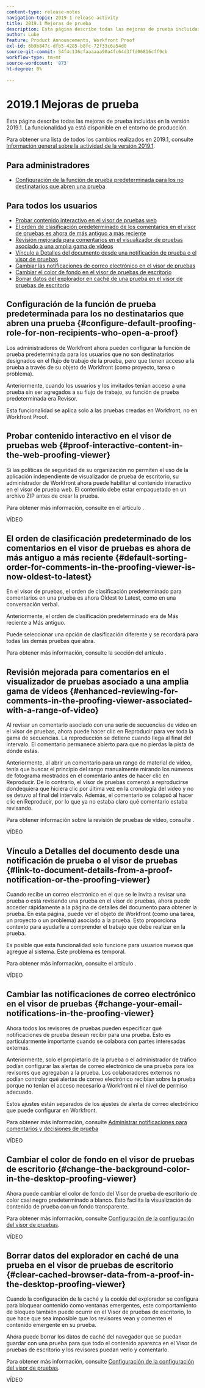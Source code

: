 ```yaml
---
content-type: release-notes
navigation-topic: 2019-1-release-activity
title: 2019.1 Mejoras de prueba
description: Esta página describe todas las mejoras de prueba incluidas en la versión 2019.1. La funcionalidad ya está disponible en el entorno de producción.
author: Luke
feature: Product Announcements, Workfront Proof
exl-id: 6b9b847c-dfb5-4285-b8fc-72f33c6a54d0
source-git-commit: 54f4c136cfaaaaaa90a4fc64d3ffd06816cff9cb
workflow-type: tm+mt
source-wordcount: '873'
ht-degree: 0%

---
```


# 2019.1 Mejoras de prueba

Esta página describe todas las mejoras de prueba incluidas en la versión 2019.1. La funcionalidad ya está disponible en el entorno de producción.

Para obtener una lista de todos los cambios realizados en 2019.1, consulte [Información general sobre la actividad de la versión 2019.1](../../../../product-announcements/product-releases/quarterly-release-archive/2019.1-release-activity/2019.1-release-activity-overview.md).

## Para administradores

* [Configuración de la función de prueba predeterminada para los no destinatarios que abren una prueba](#configure-default-proofing-role-for-non-recipients-who-open-a-proof)

## Para todos los usuarios

* [Probar contenido interactivo en el visor de pruebas web](#proof-interactive-content-in-the-web-proofing-viewer)
* [El orden de clasificación predeterminado de los comentarios en el visor de pruebas es ahora de más antiguo a más reciente](#default-sorting-order-for-comments-in-the-proofing-viewer-is-now-oldest-to-latest)
* [Revisión mejorada para comentarios en el visualizador de pruebas asociado a una amplia gama de vídeos](#enhanced-reviewing-for-comments-in-the-proofing-viewer-associated-with-a-range-of-video)
* [Vínculo a Detalles del documento desde una notificación de prueba o el visor de pruebas](#link-to-document-details-from-a-proof-notification-or-the-proofing-viewer)
* [Cambiar las notificaciones de correo electrónico en el visor de pruebas](#change-your-email-notifications-in-the-proofing-viewer)
* [Cambiar el color de fondo en el visor de pruebas de escritorio](#change-the-background-color-in-the-desktop-proofing-viewer)
* [Borrar datos del explorador en caché de una prueba en el visor de pruebas de escritorio](#clear-cached-browser-data-from-a-proof-in-the-desktop-proofing-viewer)

## Configuración de la función de prueba predeterminada para los no destinatarios que abren una prueba {#configure-default-proofing-role-for-non-recipients-who-open-a-proof}

Los administradores de Workfront ahora pueden configurar la función de prueba predeterminada para los usuarios que no son destinatarios designados en el flujo de trabajo de la prueba, pero que tienen acceso a la prueba a través de su objeto de Workfront (como proyecto, tarea o problema).

Anteriormente, cuando los usuarios y los invitados tenían acceso a una prueba sin ser agregados a su flujo de trabajo, su función de prueba predeterminada era Revisor.

Esta funcionalidad se aplica solo a las pruebas creadas en Workfront, no en Workfront Proof.

## Probar contenido interactivo en el visor de pruebas web {#proof-interactive-content-in-the-web-proofing-viewer}

Si las políticas de seguridad de su organización no permiten el uso de la aplicación independiente de visualizador de prueba de escritorio, su administrador de Workfront ahora puede habilitar el contenido interactivo en el visor de prueba web. El contenido debe estar empaquetado en un archivo ZIP antes de crear la prueba.

Para obtener más información, consulte en el artículo .

VÍDEO

## El orden de clasificación predeterminado de los comentarios en el visor de pruebas es ahora de más antiguo a más reciente  {#default-sorting-order-for-comments-in-the-proofing-viewer-is-now-oldest-to-latest}

En el visor de pruebas, el orden de clasificación predeterminado para comentarios en una prueba es ahora Oldest to Latest, como en una conversación verbal.

Anteriormente, el orden de clasificación predeterminado era de Más reciente a Más antiguo.

Puede seleccionar una opción de clasificación diferente y se recordará para todas las demás pruebas que abra.

Para obtener más información, consulte la sección del artículo .

## Revisión mejorada para comentarios en el visualizador de pruebas asociado a una amplia gama de vídeos {#enhanced-reviewing-for-comments-in-the-proofing-viewer-associated-with-a-range-of-video}

Al revisar un comentario asociado con una serie de secuencias de vídeo en el visor de pruebas, ahora puede hacer clic en Reproducir para ver toda la gama de secuencias. La reproducción se detiene cuando llega al final del intervalo. El comentario permanece abierto para que no pierdas la pista de dónde estás.

Anteriormente, al abrir un comentario para un rango de material de vídeo, tenía que buscar el principio del rango manualmente mirando los números de fotograma mostrados en el comentario antes de hacer clic en Reproducir. De lo contrario, el visor de pruebas comenzó a reproducirse dondequiera que hiciera clic por última vez en la cronología del vídeo y no se detuvo al final del intervalo. Además, el comentario se colapsó al hacer clic en Reproducir, por lo que ya no estaba claro qué comentario estaba revisando.

Para obtener información sobre la revisión de pruebas de vídeo, consulte .

VÍDEO

## Vínculo a Detalles del documento desde una notificación de prueba o el visor de pruebas {#link-to-document-details-from-a-proof-notification-or-the-proofing-viewer}

Cuando recibe un correo electrónico en el que se le invita a revisar una prueba o está revisando una prueba en el visor de pruebas, ahora puede acceder rápidamente a la página de detalles del documento para obtener la prueba. En esta página, puede ver el objeto de Workfront (como una tarea, un proyecto o un problema) asociado a la prueba. Esto proporciona contexto para ayudarle a comprender el trabajo que debe realizar en la prueba.

Es posible que esta funcionalidad solo funcione para usuarios nuevos que agregue al sistema. Este problema es temporal.

Para obtener más información, consulte el artículo .

VÍDEO

## Cambiar las notificaciones de correo electrónico en el visor de pruebas {#change-your-email-notifications-in-the-proofing-viewer}

Ahora todos los revisores de pruebas pueden especificar qué notificaciones de prueba desean recibir para una prueba. Esto es particularmente importante cuando se colabora con partes interesadas externas.

Anteriormente, solo el propietario de la prueba o el administrador de tráfico podían configurar las alertas de correo electrónico de una prueba para los revisores que agregaban a la prueba. Los colaboradores externos no podían controlar qué alertas de correo electrónico recibían sobre la prueba porque no tenían el acceso necesario a Workfront ni el nivel de permiso adecuado.

Estos ajustes están separados de los ajustes de alerta de correo electrónico que puede configurar en Workfront.

Para obtener más información, consulte [Administrar notificaciones para comentarios y decisiones de prueba](../../../../review-and-approve-work/proofing/reviewing-proofs-within-workfront/manage-notifications-for-proof-comments.md)

VÍDEO

## Cambiar el color de fondo en el visor de pruebas de escritorio {#change-the-background-color-in-the-desktop-proofing-viewer}

Ahora puede cambiar el color de fondo del Visor de prueba de escritorio de color casi negro predeterminado a blanco. Esto facilita la visualización de contenido de prueba con un fondo transparente.

Para obtener más información, consulte [Configuración de la configuración del visor de pruebas](../../../../review-and-approve-work/proofing/reviewing-proofs-within-workfront/configure-proofing-viewer-settings.md).

VÍDEO

## Borrar datos del explorador en caché de una prueba en el visor de pruebas de escritorio {#clear-cached-browser-data-from-a-proof-in-the-desktop-proofing-viewer}

Cuando la configuración de la caché y la cookie del explorador se configura para bloquear contenido como ventanas emergentes, este comportamiento de bloqueo también puede ocurrir en el Visor de pruebas de escritorio, lo que hace que sea imposible que los revisores vean y comenten el contenido emergente en su prueba.

Ahora puede borrar los datos de caché del navegador que se puedan guardar con una prueba para que todo el contenido aparezca en el Visor de pruebas de escritorio y los revisores puedan verlo y comentarlo.

Para obtener más información, consulte [Configuración de la configuración del visor de pruebas](../../../../review-and-approve-work/proofing/reviewing-proofs-within-workfront/configure-proofing-viewer-settings.md).

VÍDEO
